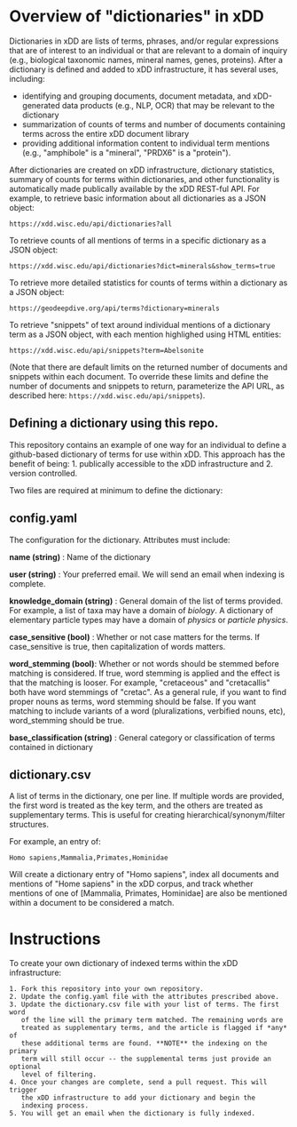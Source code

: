 # Overview of "dictionaries" in xDD
Dictionaries in xDD are lists of terms, phrases, and/or regular expressions that are of interest to an individual or that are relevant to a domain of inquiry (e.g., biological taxonomic names, mineral names, genes, proteins). After a dictionary is defined and added to xDD infrastructure, it has several uses, including:

- identifying and grouping documents, document metadata, and xDD-generated data products (e.g., NLP, OCR) that may be relevant to the dictionary
- summarization of counts of terms and number of documents containing terms across the entire xDD document library
- providing additional information content to individual term mentions (e.g., "amphibole" is a "mineral", "PRDX6" is a "protein").

After dictionaries are created on xDD infrastructure, dictionary statistics, summary of counts for terms within dictionaries, and other functionality is automatically made publically available by the xDD REST-ful API. For example, to retrieve basic information about all dictionaries as a JSON object: 

```https://xdd.wisc.edu/api/dictionaries?all```

To retrieve counts of all mentions of terms in a specific dictionary as a JSON object:

```https://xdd.wisc.edu/api/dictionaries?dict=minerals&show_terms=true```

To retrieve more detailed statistics for counts of terms within a dictionary as a JSON object:

```https://geodeepdive.org/api/terms?dictionary=minerals```

To retrieve "snippets" of text around individual mentions of a dictionary term as a JSON object, with each mention highlighed using HTML entities:

```https://xdd.wisc.edu/api/snippets?term=Abelsonite```

(Note that there are default limits on the returned number of documents and snippets within each document. To override these limits and define the number of documents and snippets to return, parameterize the API URL, as described here: ```https://xdd.wisc.edu/api/snippets```).

## Defining a dictionary using this repo.

This repository contains an example of one way for an individual to define a github-based
dictionary of terms for use within xDD. This approach has the benefit of being: 1. publically accessible to the
xDD infrastructure and 2. version controlled.

Two files are required at minimum to define the dictionary:

## config.yaml
The configuration for the dictionary. Attributes must include:

**name (string)** : Name of the dictionary

**user (string)** : Your preferred email. We will send an email when indexing
is complete.

**knowledge_domain (string)** : General domain of the list of terms provided.
For example, a list of taxa may have a domain of *biology*. A dictionary of
elementary particle types may have a domain of *physics* or *particle physics*.

**case_sensitive (bool)** : Whether or not case matters for the terms. If
case_sensitive is true, then capitalization of words matters.

**word_stemming (bool)**: Whether or not words should be stemmed before
matching is considered. If true, word stemming is applied and the effect is
that the matching is looser. For example, "cretaceous" and "cretacallis" both
have word stemmings of "cretac". As a general rule, if you want to find proper
nouns as terms, word stemming should be false. If you want matching to include
variants of a word (pluralizations, verbified nouns, etc), word_stemming should
be true.

**base_classification (string)** : General category or classification of terms contained in dictionary

## dictionary.csv

A list of terms in the dictionary, one per line.  If multiple words are
provided, the first word is treated as the key term, and the others are treated
as supplementary terms. This is useful for creating hierarchical/synonym/filter
structures. 

For example, an entry of:

```
Homo sapiens,Mammalia,Primates,Hominidae
```
Will create a dictionary entry of "Homo sapiens", index all documents and
mentions of "Home sapiens" in the xDD corpus, and track whether
mentions of one of [Mammalia, Primates, Hominidae] are also be mentioned within
a document to be considered a match.

# Instructions

To create your own dictionary of indexed terms within the xDD infrastructure:

    1. Fork this repository into your own repository.
    2. Update the config.yaml file with the attributes prescribed above.
    3. Update the dictionary.csv file with your list of terms. The first word
       of the line will the primary term matched. The remaining words are
       treated as supplementary terms, and the article is flagged if *any* of
       these additional terms are found. **NOTE** the indexing on the primary
       term will still occur -- the supplemental terms just provide an optional
       level of filtering.
    4. Once your changes are complete, send a pull request. This will trigger
       the xDD infrastructure to add your dictionary and begin the
       indexing process.
    5. You will get an email when the dictionary is fully indexed.
